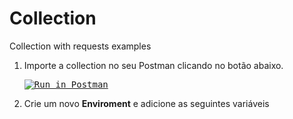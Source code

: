 # Collection
Collection with requests examples

1. Importe a collection no seu Postman clicando no botão abaixo.<pre> [![Run in Postman](https://run.pstmn.io/button.svg)](https://www.getpostman.com/run-collection/c4f7f24ac413781b15da)
2. Crie um novo **Enviroment** e adicione as seguintes variáveis
